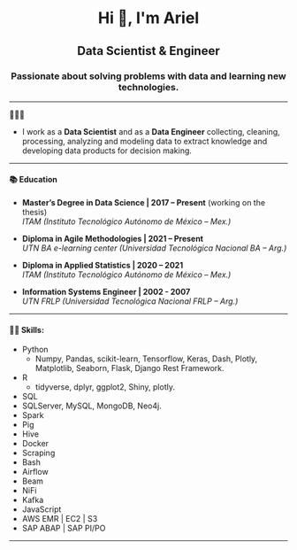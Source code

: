 <h1 align="center">Hi 👋, I'm Ariel</h1>
<h2 align="center">Data Scientist & Engineer</h2>


<h3 align="center">Passionate about solving problems with data and learning new technologies.</h3>


---   

👨🏻‍💻  

+ I work as a **Data Scientist** and as a **Data Engineer** collecting, cleaning, processing, analyzing and modeling data to extract knowledge and developing data products for decision making.

---  

#### 📚 Education

+ **Master’s Degree in Data Science | 2017 – Present** (working on the thesis)   
*ITAM (Instituto Tecnológico Autónomo de México – Mex.)*

+ **Diploma in Agile Methodologies | 2021 – Present**  
*UTN BA e-learning center (Universidad Tecnológica Nacional BA – Arg.)*

+ **Diploma in Applied Statistics | 2020 – 2021**  
*ITAM (Instituto Tecnológico Autónomo de México – Mex.)*  

+ **Information Systems Engineer | 2002 - 2007**  
*UTN FRLP (Universidad Tecnológica Nacional FRLP – Arg.)*  

---  

#### 🥷🏻 Skills:

* Python 
	* Numpy, Pandas, scikit-learn, Tensorflow, Keras, Dash, Plotly, Matplotlib, Seaborn, Flask, Django Rest Framework.   
* R 
	* tidyverse, dplyr, ggplot2, Shiny, plotly.
* SQL   
* SQLServer, MySQL, MongoDB, Neo4j.  
* Spark  
* Pig  
* Hive  
* Docker  
* Scraping  
* Bash  
* Airflow  
* Beam  
* NiFi  
* Kafka  
* JavaScript  
* AWS EMR | EC2 | S3  
* SAP ABAP | SAP PI/PO  

---  

